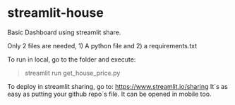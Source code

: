 # streamlit-house

Basic Dashboard using streamlit share.

Only 2 files are needed, 1) A python file and 2) a requirements.txt

To run in local, go to the folder and execute: 
> streamlit run get_house_price.py 

To deploy in streamlit sharing, go to: https://www.streamlit.io/sharing
It´s as easy as putting your github repo´s file.
It can be opened in mobile too.
